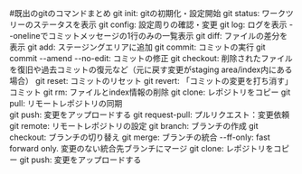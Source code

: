 #既出のgitのコマンドまとめ
git init:   gitの初期化・設定開始
git status:   ワークツリーのステータスを表示
git config:   設定周りの確認・変更
git log:   ログを表示
           --onelineでコミットメッセージの1行のみの一覧表示
git diff:   ファイルの差分を表示
git add:   ステージングエリアに追加
git commit:   コミットの実行
git commit --amend --no-edit:   コミットの修正
git checkout:   削除されたファイルを復旧や過去コミットの復元など（元に戻す変更がstaging area/index内にある場合）
git reset:   コミットのリセット
git revert:   「コミットの変更を打ち消す」コミット
git rm:   ファイルとindex情報の削除
git clone:   レポジトリをコピー
git pull:   リモートレポジトリの同期	
git push:   変更をアップロードする
git request-pull:   プルリクエスト：変更依頼
git remote:   リモートレポジトリの設定
git branch:   ブランチの作成
git checkout:   ブランチの切り替え
git merge:   ブランチの統合
             --ff-only: fast forward only. 変更のない統合先ブランチにマージ
git clone:   レポジトリをコピー
git push:   変更をアップロードする



